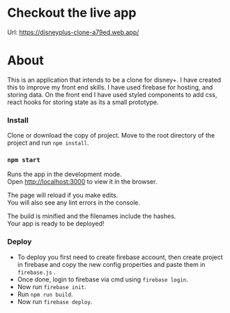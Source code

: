 # Checkout the live app

Url: https://disneyplus-clone-a79ed.web.app/

# About

This is an application that intends to be a clone for disney+. I have created this to improve my front end skills. I have used firebase for hosting, and storing data. On the front end I have used styled components to add css, react hooks for storing state as its a small prototype.

### Install
Clone or download the copy of project. Move to the root directory of the project and run `npm install`.


### `npm start`

Runs the app in the development mode.\
Open [http://localhost:3000](http://localhost:3000) to view it in the browser.

The page will reload if you make edits.\
You will also see any lint errors in the console.


The build is minified and the filenames include the hashes.\
Your app is ready to be deployed!

### Deploy

- To deploy you first need to create firebase account, then create project in firebase and copy the new config properties and paste them in `firebase.js` .
- Once done, login to firebase via cmd using `firebase login`.
-  Now run `firebase init`.
-  Run `npm run build`.
-  Now run `firebase deploy`.


